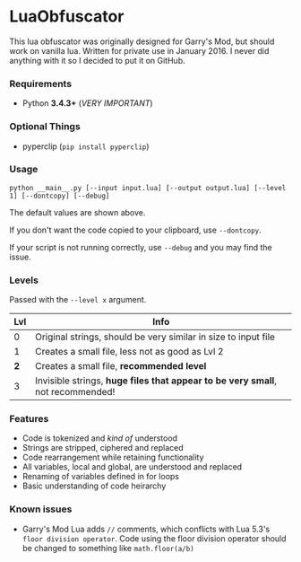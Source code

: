 # LuaObfuscator

This lua obfuscator was originally designed for Garry's Mod, but should work on vanilla lua.
Written for private use in January 2016. I never did anything with it so I decided to put it on GitHub.

### Requirements

* Python **3.4.3+** (_VERY IMPORTANT_)

### Optional Things

* pyperclip (`pip install pyperclip`)

### Usage

`python __main__.py [--input input.lua] [--output output.lua] [--level 1] [--dontcopy] [--debug]`

The default values are shown above.

If you don't want the code copied to your clipboard, use `--dontcopy`.

If your script is not running correctly, use `--debug` and you may find the issue.

### Levels

Passed with the `--level x` argument.

Lvl  | Info
-----|----------------------------------------------------------------------------
 0   | Original strings, should be very similar in size to input file
 1   | Creates a small file, less not as good as Lvl 2
**2**| Creates a small file, **recommended level**
3    | Invisible strings, **huge files that appear to be very small**, not recommended!


### Features

* Code is tokenized and _kind of_ understood
* Strings are stripped, ciphered and replaced
* Code rearrangement while retaining functionality
* All variables, local and global, are understood and replaced
* Renaming of variables defined in for loops
* Basic understanding of code heirarchy

### Known issues

* Garry's Mod Lua adds `//` comments, which conflicts with Lua 5.3's `floor division operator`. Code using the floor division operator should be changed to something like `math.floor(a/b)`
